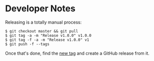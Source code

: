 # Developer Notes

Releasing is a totally manual process:

```
$ git checkout master && git pull
$ git tag -a -m "Release v1.0.0" v1.0.0
$ git tag -f -a -m "Release v1.0.0" v1
$ git push -f --tags
```

Once that's done, find the [new tag](https://github.com/pronovic/gha-shared-workflows/tags) and create a GitHub release from it.  

